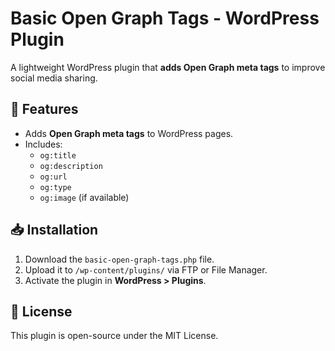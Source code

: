 # Basic Open Graph Tags - WordPress Plugin

A lightweight WordPress plugin that **adds Open Graph meta tags** to improve social media sharing.

## 🚀 Features
- Adds **Open Graph meta tags** to WordPress pages.
- Includes:
  - `og:title`
  - `og:description`
  - `og:url`
  - `og:type`
  - `og:image` (if available)

## 📥 Installation
1. Download the `basic-open-graph-tags.php` file.
2. Upload it to `/wp-content/plugins/` via FTP or File Manager.
3. Activate the plugin in **WordPress > Plugins**.

## 📄 License
This plugin is open-source under the MIT License.

